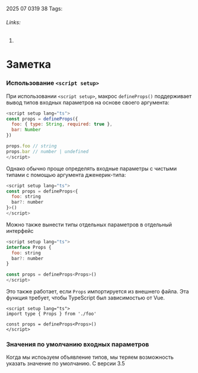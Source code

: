 2025 07 0319 38
Tags: 
###### Links: 
1) 
# Заметка
### Использование `<script setup>`[​](https://ru.vuejs.org/guide/typescript/composition-api.html#using-script-setup)

При использовании `<script setup>`, макрос `defineProps()` поддерживает вывод типов входных параметров на основе своего аргумента:
```js
<script setup lang="ts">
const props = defineProps({
  foo: { type: String, required: true },
  bar: Number
})

props.foo // string
props.bar // number | undefined
</script>
```
Однако обычно проще определять входные параметры с чистыми типами с помощью аргумента дженерик-типа:
```js
<script setup lang="ts">
const props = defineProps<{
  foo: string
  bar?: number
}>()
</script>
```
Можно также вынести типы отдельных параметров в отдельный интерфейс
```js
<script setup lang="ts">
interface Props {
  foo: string
  bar?: number
}

const props = defineProps<Props>()
</script>
```
Это также работает, если `Props` импортируется из внешнего файла. Эта функция требует, чтобы TypeScript был зависимостью от Vue.


```vue
<script setup lang="ts">
import type { Props } from './foo'

const props = defineProps<Props>()
</script>
```
### Значения по умолчанию входных параметров
Когда мы испоьзуем объявление типов, мы теряем возможность указать значение по умолчанию. С версии 3.5 